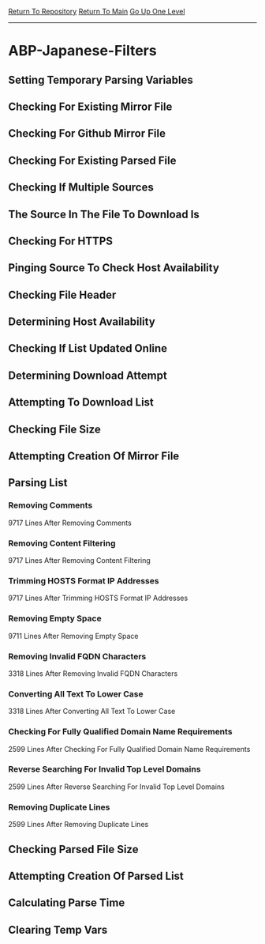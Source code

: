 [Return To Repository](https://github.com/deathbybandaid/piholeparser/)
[Return To Main](https://github.com/deathbybandaid/piholeparser/blob/master/RecentRunLogs/Mainlog.md)
[Go Up One Level](https://github.com/deathbybandaid/piholeparser/blob/master/RecentRunLogs/TopLevelScripts/30-Processing-External-Blacklists.md)
____________________________________
# ABP-Japanese-Filters
## Setting Temporary Parsing Variables
## Checking For Existing Mirror File
## Checking For Github Mirror File
## Checking For Existing Parsed File
## Checking If Multiple Sources
## The Source In The File To Download Is
## Checking For HTTPS
## Pinging Source To Check Host Availability
## Checking File Header
## Determining Host Availability
## Checking If List Updated Online
## Determining Download Attempt
## Attempting To Download List
## Checking File Size
## Attempting Creation Of Mirror File
## Parsing List
### Removing Comments
9717 Lines After Removing Comments
### Removing Content Filtering
9717 Lines After Removing Content Filtering
### Trimming HOSTS Format IP Addresses
9717 Lines After Trimming HOSTS Format IP Addresses
### Removing Empty Space
9711 Lines After Removing Empty Space
### Removing Invalid FQDN Characters
3318 Lines After Removing Invalid FQDN Characters
### Converting All Text To Lower Case
3318 Lines After Converting All Text To Lower Case
### Checking For Fully Qualified Domain Name Requirements
2599 Lines After Checking For Fully Qualified Domain Name Requirements
### Reverse Searching For Invalid Top Level Domains
2599 Lines After Reverse Searching For Invalid Top Level Domains
### Removing Duplicate Lines
2599 Lines After Removing Duplicate Lines
## Checking Parsed File Size
## Attempting Creation Of Parsed List
## Calculating Parse Time
## Clearing Temp Vars
